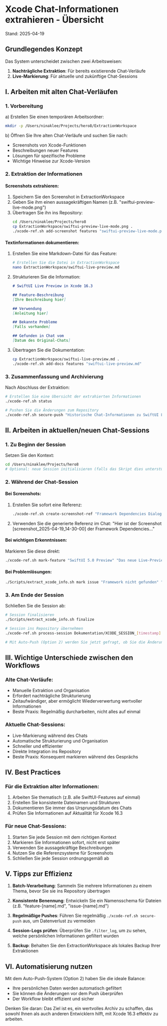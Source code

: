 # Xcode Chat-Informationen extrahieren - Übersicht

Stand: 2025-04-19

## Grundlegendes Konzept

Das System unterscheidet zwischen zwei Arbeitsweisen:
1. **Nachträgliche Extraktion**: Für bereits existierende Chat-Verläufe
2. **Live-Markierung**: Für aktuelle und zukünftige Chat-Sessions

## I. Arbeiten mit alten Chat-Verläufen

### 1. Vorbereitung

a) Erstellen Sie einen temporären Arbeitsordner:
```bash
mkdir -p /Users/ninaklee/Projects/hero8/ExtractionWorkspace
```

b) Öffnen Sie Ihre alten Chat-Verläufe und suchen Sie nach:
- Screenshots von Xcode-Funktionen
- Beschreibungen neuer Features
- Lösungen für spezifische Probleme
- Wichtige Hinweise zur Xcode-Version

### 2. Extraktion der Informationen

#### Screenshots extrahieren:
1. Speichern Sie den Screenshot in ExtractionWorkspace
2. Geben Sie ihm einen aussagekräftigen Namen (z.B. "swiftui-preview-live-mode.png")
3. Übertragen Sie ihn ins Repository:
   ```bash
   cd /Users/ninaklee/Projects/hero8
   cp ExtractionWorkspace/swiftui-preview-live-mode.png .
   ./xcode-ref.sh add-screenshot features "swiftui-preview-live-mode.png"
   ```

#### Textinformationen dokumentieren:
1. Erstellen Sie eine Markdown-Datei für das Feature:
   ```bash
   # Erstellen Sie die Datei in ExtractionWorkspace
   nano ExtractionWorkspace/swiftui-live-preview.md
   ```

2. Strukturieren Sie die Information:
   ```markdown
   # SwiftUI Live Preview in Xcode 16.3
   
   ## Feature-Beschreibung
   [Ihre Beschreibung hier]
   
   ## Verwendung
   [Anleitung hier]
   
   ## Bekannte Probleme
   [Falls vorhanden]
   
   ## Gefunden in Chat vom
   [Datum des Original-Chats]
   ```

3. Übertragen Sie die Dokumentation:
   ```bash
   cp ExtractionWorkspace/swiftui-live-preview.md .
   ./xcode-ref.sh add-docs features "swiftui-live-preview.md"
   ```

### 3. Zusammenfassung und Archivierung

Nach Abschluss der Extraktion:
```bash
# Erstellen Sie eine Übersicht der extrahierten Informationen
./xcode-ref.sh status

# Pushen Sie die Änderungen zum Repository
./xcode-ref.sh secure-push "Historische Chat-Informationen zu SwiftUI Live Preview hinzugefügt"
```

## II. Arbeiten in aktuellen/neuen Chat-Sessions

### 1. Zu Beginn der Session

Setzen Sie den Kontext:
```bash
cd /Users/ninaklee/Projects/hero8
# Optional: neue Session initialisieren (falls das Skript dies unterstützt)
```

### 2. Während der Chat-Session

#### Bei Screenshots:
1. Erstellen Sie sofort eine Referenz:
   ```bash
   ./xcode-ref.sh create-screenshot-ref "Framework Dependencies Dialog"
   ```
   
2. Verwenden Sie die generierte Referenz im Chat:
   "Hier ist der Screenshot [screenshot_2025-04-19_14-30-00] der Framework Dependencies..."

#### Bei wichtigen Erkenntnissen:
Markieren Sie diese direkt:
```bash
./xcode-ref.sh mark-feature "SwiftUI 5.0 Preview" "Das neue Live-Preview-Feature ermöglicht..."
```

#### Bei Problemlösungen:
```bash
./Scripts/extract_xcode_info.sh mark issue "Framework nicht gefunden" "Lösung: Build Settings anpassen..."
```

### 3. Am Ende der Session

Schließen Sie die Session ab:
```bash
# Session finalisieren
./Scripts/extract_xcode_info.sh finalize

# Session ins Repository übernehmen
./xcode-ref.sh process-session Dokumentation/XCODE_SESSION_[timestamp].md

# Mit Auto-Push (Option 2) werden Sie jetzt gefragt, ob Sie die Änderungen pushen möchten
```

## III. Wichtige Unterschiede zwischen den Workflows

### Alte Chat-Verläufe:
- Manuelle Extraktion und Organisation
- Erfordert nachträgliche Strukturierung
- Zeitaufwändiger, aber ermöglicht Wiederverwertung wertvoller Informationen
- Beste Praxis: Regelmäßig durcharbeiten, nicht alles auf einmal

### Aktuelle Chat-Sessions:
- Live-Markierung während des Chats
- Automatische Strukturierung und Organisation
- Schneller und effizienter
- Direkte Integration ins Repository
- Beste Praxis: Konsequent markieren während des Gesprächs

## IV. Best Practices

### Für die Extraktion alter Informationen:
1. Arbeiten Sie thematisch (z.B. alle SwiftUI-Features auf einmal)
2. Erstellen Sie konsistente Dateinamen und Strukturen
3. Dokumentieren Sie immer das Ursprungsdatum des Chats
4. Prüfen Sie Informationen auf Aktualität für Xcode 16.3

### Für neue Chat-Sessions:
1. Starten Sie jede Session mit dem richtigen Kontext
2. Markieren Sie Informationen sofort, nicht erst später
3. Verwenden Sie aussagekräftige Beschreibungen
4. Nutzen Sie die Referenzsysteme für Screenshots
5. Schließen Sie jede Session ordnungsgemäß ab

## V. Tipps zur Effizienz

1. **Batch-Verarbeitung**: Sammeln Sie mehrere Informationen zu einem Thema, bevor Sie sie ins Repository übertragen

2. **Konsistente Benennung**: Entwickeln Sie ein Namensschema für Dateien (z.B. "feature-[name].md", "issue-[name].md")

3. **Regelmäßige Pushes**: Führen Sie regelmäßig `./xcode-ref.sh secure-push` aus, um Datenverlust zu vermeiden

4. **Session-Logs prüfen**: Überprüfen Sie `.filter_log`, um zu sehen, welche persönlichen Informationen gefiltert wurden

5. **Backup**: Behalten Sie den ExtractionWorkspace als lokales Backup Ihrer Extraktionen

## VI. Automatisierung nutzen

Mit dem Auto-Push-System (Option 2) haben Sie die ideale Balance:
- Ihre persönlichen Daten werden automatisch gefiltert
- Sie können die Änderungen vor dem Push überprüfen
- Der Workflow bleibt effizient und sicher

Denken Sie daran: Das Ziel ist es, ein wertvolles Archiv zu schaffen, das sowohl Ihnen als auch anderen Entwicklern hilft, mit Xcode 16.3 effektiv zu arbeiten.
